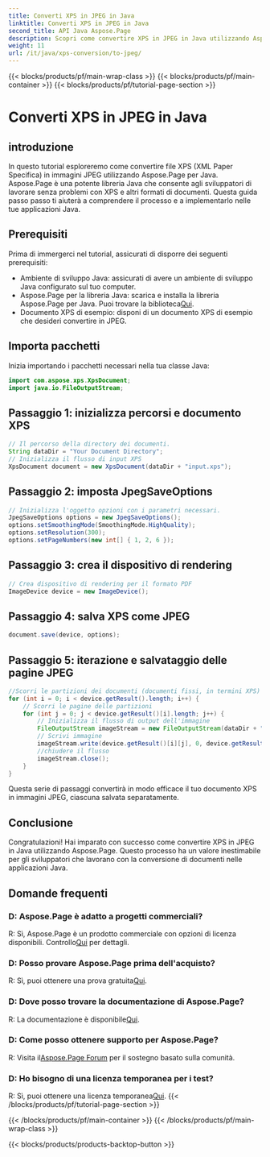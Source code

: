 ```yaml
---
title: Converti XPS in JPEG in Java
linktitle: Converti XPS in JPEG in Java
second_title: API Java Aspose.Page
description: Scopri come convertire XPS in JPEG in Java utilizzando Aspose.Page. Una guida completa con istruzioni dettagliate per un'integrazione perfetta.
weight: 11
url: /it/java/xps-conversion/to-jpeg/
---
```


{{< blocks/products/pf/main-wrap-class >}}
{{< blocks/products/pf/main-container >}}
{{< blocks/products/pf/tutorial-page-section >}}

# Converti XPS in JPEG in Java

## introduzione
In questo tutorial esploreremo come convertire file XPS (XML Paper Specifica) in immagini JPEG utilizzando Aspose.Page per Java. Aspose.Page è una potente libreria Java che consente agli sviluppatori di lavorare senza problemi con XPS e altri formati di documenti. Questa guida passo passo ti aiuterà a comprendere il processo e a implementarlo nelle tue applicazioni Java.
## Prerequisiti
Prima di immergerci nel tutorial, assicurati di disporre dei seguenti prerequisiti:
- Ambiente di sviluppo Java: assicurati di avere un ambiente di sviluppo Java configurato sul tuo computer.
-  Aspose.Page per la libreria Java: scarica e installa la libreria Aspose.Page per Java. Puoi trovare la biblioteca[Qui](https://releases.aspose.com/page/java/).
- Documento XPS di esempio: disponi di un documento XPS di esempio che desideri convertire in JPEG.
## Importa pacchetti
Inizia importando i pacchetti necessari nella tua classe Java:
```java
import com.aspose.xps.XpsDocument;
import java.io.FileOutputStream;
```
## Passaggio 1: inizializza percorsi e documento XPS
```java
// Il percorso della directory dei documenti.
String dataDir = "Your Document Directory";
// Inizializza il flusso di input XPS
XpsDocument document = new XpsDocument(dataDir + "input.xps");
```
## Passaggio 2: imposta JpegSaveOptions
```java
// Inizializza l'oggetto opzioni con i parametri necessari.
JpegSaveOptions options = new JpegSaveOptions();
options.setSmoothingMode(SmoothingMode.HighQuality);
options.setResolution(300);
options.setPageNumbers(new int[] { 1, 2, 6 });
```
## Passaggio 3: crea il dispositivo di rendering
```java
// Crea dispositivo di rendering per il formato PDF
ImageDevice device = new ImageDevice();
```
## Passaggio 4: salva XPS come JPEG
```java
document.save(device, options);
```
## Passaggio 5: iterazione e salvataggio delle pagine JPEG
```java
//Scorri le partizioni dei documenti (documenti fissi, in termini XPS)
for (int i = 0; i < device.getResult().length; i++) {
    // Scorri le pagine delle partizioni
    for (int j = 0; j < device.getResult()[i].length; j++) {
        // Inizializza il flusso di output dell'immagine
        FileOutputStream imageStream = new FileOutputStream(dataDir + "XPStoJPEG" + "_" + (i + 1) + "_" + (j + 1) + ".jpeg");
        // Scrivi immagine
        imageStream.write(device.getResult()[i][j], 0, device.getResult()[i][j].length);
        //chiudere il flusso
        imageStream.close();
    }
}
```
Questa serie di passaggi convertirà in modo efficace il tuo documento XPS in immagini JPEG, ciascuna salvata separatamente.
## Conclusione
Congratulazioni! Hai imparato con successo come convertire XPS in JPEG in Java utilizzando Aspose.Page. Questo processo ha un valore inestimabile per gli sviluppatori che lavorano con la conversione di documenti nelle applicazioni Java.
## Domande frequenti

### D: Aspose.Page è adatto a progetti commerciali?
 R: Sì, Aspose.Page è un prodotto commerciale con opzioni di licenza disponibili. Controllo[Qui](https://purchase.aspose.com/buy) per dettagli.
### D: Posso provare Aspose.Page prima dell'acquisto?
 R: Sì, puoi ottenere una prova gratuita[Qui](https://releases.aspose.com/).
### D: Dove posso trovare la documentazione di Aspose.Page?
 R: La documentazione è disponibile[Qui](https://reference.aspose.com/page/java/).
### D: Come posso ottenere supporto per Aspose.Page?
 R: Visita il[Aspose.Page Forum](https://forum.aspose.com/c/page/39) per il sostegno basato sulla comunità.
### D: Ho bisogno di una licenza temporanea per i test?
 R: Sì, puoi ottenere una licenza temporanea[Qui](https://purchase.aspose.com/temporary-license/).
{{< /blocks/products/pf/tutorial-page-section >}}

{{< /blocks/products/pf/main-container >}}
{{< /blocks/products/pf/main-wrap-class >}}

{{< blocks/products/products-backtop-button >}}
